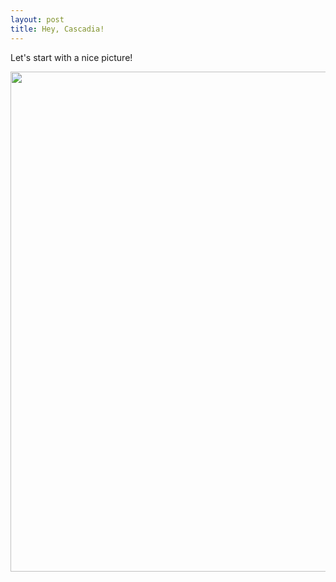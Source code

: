 ```yaml
---
layout: post
title: Hey, Cascadia!
---
```


Let's start with a nice picture!

<img src="http://www.heycascadia.com/images/P7207773.JPG"
  width="800px">
